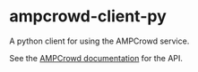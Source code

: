 # ampcrowd-client-py
A python client for using the AMPCrowd service.

See the [AMPCrowd documentation](http://amplab.github.io/ampcrowd/) for the API.
